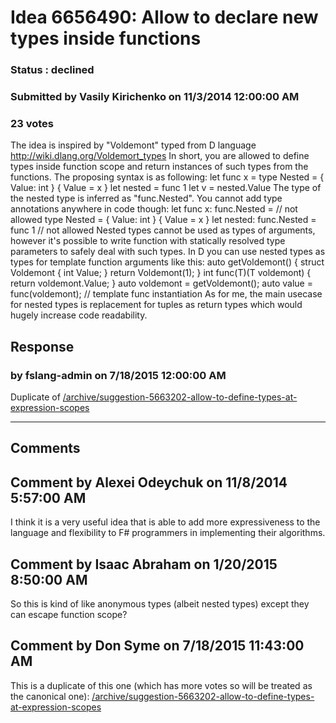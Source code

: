 # Idea 6656490: Allow to declare new types inside functions #

### Status : declined

### Submitted by Vasily Kirichenko on 11/3/2014 12:00:00 AM

### 23 votes

The idea is inspired by "Voldemont" typed from D language http://wiki.dlang.org/Voldemort_types
In short, you are allowed to define types inside function scope and return instances of such types from the functions. The proposing syntax is as following:
let func x =
type Nested = { Value: int }
{ Value = x }
let nested = func 1
let v = nested.Value
The type of the nested type is inferred as "func.Nested". You cannot add type annotations anywhere in code though:
let func x: func.Nested = // not allowed
type Nested = { Value: int }
{ Value = x }
let nested: func.Nested = func 1 // not allowed
Nested types cannot be used as types of arguments, however it's possible to write function with statically resolved type parameters to safely deal with such types.
In D you can use nested types as types for template function arguments like this:
auto getVoldemont() {
struct Voldemont {
int Value;
}
return Voldemont(1);
}
int func(T)(T voldemont) {
return voldemont.Value;
}
auto voldemont = getVoldemont();
auto value = func(voldemont); // template func instantiation
As for me, the main usecase for nested types is replacement for tuples as return types which would hugely increase code readability.



## Response 
### by fslang-admin on 7/18/2015 12:00:00 AM

Duplicate of [/archive/suggestion-5663202-allow-to-define-types-at-expression-scopes](/archive/suggestion-5663202-allow-to-define-types-at-expression-scopes.md)

------------------------
## Comments


## Comment by Alexei Odeychuk on 11/8/2014 5:57:00 AM
I think it is a very useful idea that is able to add more expressiveness to the language and flexibility to F# programmers in implementing their algorithms.


## Comment by Isaac Abraham on 1/20/2015 8:50:00 AM
So this is kind of like anonymous types (albeit nested types) except they can escape function scope?


## Comment by Don Syme on 7/18/2015 11:43:00 AM
This is a duplicate of this one (which has more votes so will be treated as the canonical one): [/archive/suggestion-5663202-allow-to-define-types-at-expression-scopes](/archive/suggestion-5663202-allow-to-define-types-at-expression-scopes.md)

